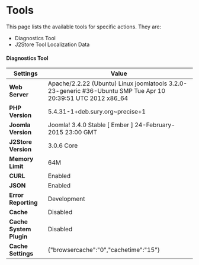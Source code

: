 # Tools

This page lists the available tools for specific actions. They are:

* Diagnostics Tool
* J2Store Tool Localization Data

#### Diagnostics Tool
| Settings | Value |
| -- | -- |
| **Web Server** | Apache/2.2.22 (Ubuntu) Linux joomlatools 3.2.0-23-generic #36-Ubuntu SMP Tue Apr 10 20:39:51 UTC 2012 x86_64  |
| **PHP Version** | 5.4.31-1+deb.sury.org~precise+1  |
| **Joomla Version** | Joomla! 3.4.0 Stable [ Ember ] 24-February-2015 23:00 GMT |
| **J2Store Version** | 3.0.6 Core  |
| **Memory Limit** | 64M |
| **CURL** | Enabled |
| **JSON** | Enabled |
| **Error Reporting** | Development |
| **Cache** | Disabled |
| **Cache System Plugin** | Disabled |
| **Cache Settings** | {"browsercache":"0","cachetime":"15"}  |

